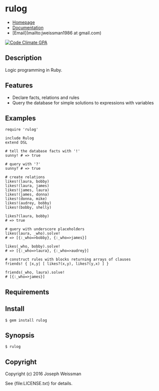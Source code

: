 # rulog

* [Homepage](https://rubygems.org/gems/rulog)
* [Documentation](http://rubydoc.info/gems/rulog/frames)
* [Email](mailto:jweissman1986 at gmail.com)

[![Code Climate GPA](https://codeclimate.com/github//rulog/badges/gpa.svg)](https://codeclimate.com/github//rulog)

## Description

Logic programming in Ruby.

## Features

   - Declare facts, relations and rules
   - Query the database for simple solutions to expressions with variables

## Examples

    require 'rulog'

    include Rulog
    extend DSL

    # tell the database facts with '!'
    sunny! # => true

    # query with '?'
    sunny? # => true

    # create relations
    likes!(laura, bobby)
    likes!(laura, james)
    likes!(james, laura)
    likes!(james, donna)
    likes!(donna, mike)
    likes!(audrey, bobby)
    likes!(bobby, shelly)

    likes?(laura, bobby)
    # => true

    # query with underscore placeholders
    likes(laura, _who).solve!
    # => [{:_who=>bobby}, {:_who=>james}]

    likes(_who, bobby).solve!
    # => [{:_who=>laura}, {:_who=>audrey}]

    # construct rules with blocks returning arrays of clauses
    friends! { |x,y| [ likes?(x,y), likes?(y,x) ] }

    friends(_who, laura).solve!
    # [{:_who=>james}]

## Requirements

## Install

    $ gem install rulog

## Synopsis

    $ rulog

## Copyright

Copyright (c) 2016 Joseph Weissman

See {file:LICENSE.txt} for details.
